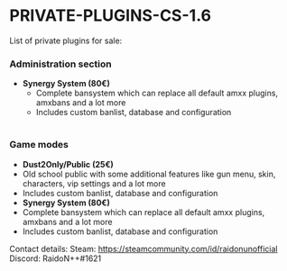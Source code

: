 # PRIVATE-PLUGINS-CS-1.6

List of private plugins for sale:

### Administration section
* **Synergy System (80€)**
  * Complete bansystem which can replace all default amxx plugins, amxbans and a lot more
  * Includes custom banlist, database and configuration
  
 #
  
 ### Game modes
 * **Dust2Only/Public (25€)**
 * Old school public with some additional features like gun menu, skin, characters, vip settings and a lot more
 * Includes custom banlist, database and configuration
 * **Synergy System (80€)**
  * Complete bansystem which can replace all default amxx plugins, amxbans and a lot more
  * Includes custom banlist, database and configuration
  
  
Contact details:
Steam: https://steamcommunity.com/id/raidonunofficial
Discord: RaidoN++#1621
